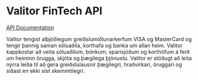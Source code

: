 # Valitor FinTech API

[API Documentation](https://cdn.rawgit.com/valitor/FinTech/master/ValitorAPI.html)

Valitor tengist alþjóðlegum greiðslumiðlunarkerfum VISA og MasterCard og tengir þannig saman söluaðila, korthafa og banka um allan heim. Valitor kappkostar að veita söluaðilum, bönkum, sparisjóðum og korthöfum á ferð um heiminn örugga, skjóta og þægilega þjónustu. Valitor er stöðugt að leita nýrra leiða til að gera greiðslulausnir þægilegri, hraðvirkari, öruggari og síðast en ekki síst skemmtilegri.
